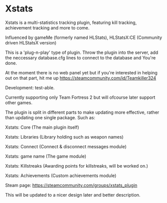 # Xstats
Xstats is a multi-statistics tracking plugin, featuring kill tracking, achievement tracking and more to come.

Influenced by gameMe (formerly named HLStats), HLStatsX:CE (Community driven HLStatsX version) 

This is a 'plug-n-play' type of plugin. Throw the plugin into the server, add the neccessary database.cfg lines to connect to the database and You're done.

At the moment there is no web panel yet but if you're interested in helping out on that part, hit me up https://steamcommunity.com/id/Teamkiller324

Development: test-able.

Currently supporting only Team Fortress 2 but will ofcourse later support other games.

The plugin is split in different parts to make updating more effective, rather than updating one single package.
Such as:

Xstats: Core (The main plugin itself)

Xstats: Libraries (Library holding such as weapon names)

Xstats: Connect (Connect & disconnect messages module)

Xstats: game name (The game module)

Xstats: Killstreaks (Awarding points for killstreaks, will be worked on.)

Xstats: Achievements (Custom achievements module)

Steam page: https://steamcommunity.com/groups/xstats_plugin


This will be updated to a nicer design later and better description.
